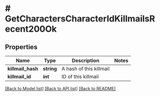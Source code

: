 # # GetCharactersCharacterIdKillmailsRecent200Ok

## Properties

Name | Type | Description | Notes
------------ | ------------- | ------------- | -------------
**killmail_hash** | **string** | A hash of this killmail | 
**killmail_id** | **int** | ID of this killmail | 

[[Back to Model list]](../../README.md#documentation-for-models) [[Back to API list]](../../README.md#documentation-for-api-endpoints) [[Back to README]](../../README.md)


